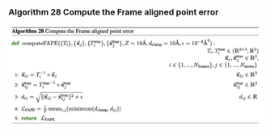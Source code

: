 ### **Algorithm 28** Compute the Frame aligned point error
![figure](../imgs/algorithms/computeFAPE.png)